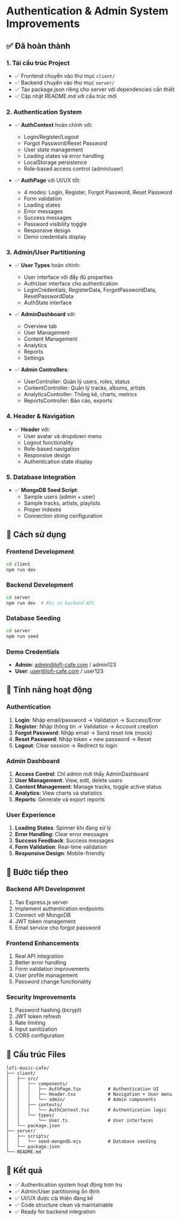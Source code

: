 # Authentication & Admin System Improvements

## ✅ Đã hoàn thành

### 1. **Tái cấu trúc Project**
- ✅ Frontend chuyển vào thư mục `client/`
- ✅ Backend chuyển vào thư mục `server/`
- ✅ Tạo package.json riêng cho server với dependencies cần thiết
- ✅ Cập nhật README.md với cấu trúc mới

### 2. **Authentication System**
- ✅ **AuthContext** hoàn chỉnh với:
  - Login/Register/Logout
  - Forgot Password/Reset Password
  - User state management
  - Loading states và error handling
  - LocalStorage persistence
  - Role-based access control (admin/user)

- ✅ **AuthPage** với UI/UX tốt:
  - 4 modes: Login, Register, Forgot Password, Reset Password
  - Form validation
  - Loading states
  - Error messages
  - Success messages
  - Password visibility toggle
  - Responsive design
  - Demo credentials display

### 3. **Admin/User Partitioning**
- ✅ **User Types** hoàn chỉnh:
  - User interface với đầy đủ properties
  - AuthUser interface cho authentication
  - LoginCredentials, RegisterData, ForgotPasswordData, ResetPasswordData
  - AuthState interface

- ✅ **AdminDashboard** với:
  - Overview tab
  - User Management
  - Content Management
  - Analytics
  - Reports
  - Settings

- ✅ **Admin Controllers**:
  - UserController: Quản lý users, roles, status
  - ContentController: Quản lý tracks, albums, artists
  - AnalyticsController: Thống kê, charts, metrics
  - ReportsController: Báo cáo, exports

### 4. **Header & Navigation**
- ✅ **Header** với:
  - User avatar và dropdown menu
  - Logout functionality
  - Role-based navigation
  - Responsive design
  - Authentication state display

### 5. **Database Integration**
- ✅ **MongoDB Seed Script**:
  - Sample users (admin + user)
  - Sample tracks, artists, playlists
  - Proper indexes
  - Connection string configuration

## 🔧 Cách sử dụng

### Frontend Development
```bash
cd client
npm run dev
```

### Backend Development
```bash
cd server
npm run dev  # Khi có backend API
```

### Database Seeding
```bash
cd server
npm run seed
```

### Demo Credentials
- **Admin**: admin@lofi-cafe.com / admin123
- **User**: user@lofi-cafe.com / user123

## 🎯 Tính năng hoạt động

### Authentication
1. **Login**: Nhập email/password → Validation → Success/Error
2. **Register**: Nhập thông tin → Validation → Account creation
3. **Forgot Password**: Nhập email → Send reset link (mock)
4. **Reset Password**: Nhập token + new password → Reset
5. **Logout**: Clear session → Redirect to login

### Admin Dashboard
1. **Access Control**: Chỉ admin mới thấy AdminDashboard
2. **User Management**: View, edit, delete users
3. **Content Management**: Manage tracks, toggle active status
4. **Analytics**: View charts và statistics
5. **Reports**: Generate và export reports

### User Experience
1. **Loading States**: Spinner khi đang xử lý
2. **Error Handling**: Clear error messages
3. **Success Feedback**: Success messages
4. **Form Validation**: Real-time validation
5. **Responsive Design**: Mobile-friendly

## 🚀 Bước tiếp theo

### Backend API Development
1. Tạo Express.js server
2. Implement authentication endpoints
3. Connect với MongoDB
4. JWT token management
5. Email service cho forgot password

### Frontend Enhancements
1. Real API integration
2. Better error handling
3. Form validation improvements
4. User profile management
5. Password change functionality

### Security Improvements
1. Password hashing (bcrypt)
2. JWT token refresh
3. Rate limiting
4. Input sanitization
5. CORS configuration

## 📁 Cấu trúc Files

```
lofi-music-cafe/
├── client/
│   ├── src/
│   │   ├── components/
│   │   │   ├── AuthPage.tsx          # Authentication UI
│   │   │   ├── Header.tsx            # Navigation + User menu
│   │   │   └── admin/                # Admin components
│   │   ├── contexts/
│   │   │   └── AuthContext.tsx       # Authentication logic
│   │   └── types/
│   │       └── User.ts               # User interfaces
│   └── package.json
├── server/
│   ├── scripts/
│   │   └── seed-mongodb.mjs          # Database seeding
│   └── package.json
└── README.md
```

## 🎉 Kết quả

- ✅ Authentication system hoạt động trơn tru
- ✅ Admin/User partitioning ổn định
- ✅ UI/UX được cải thiện đáng kể
- ✅ Code structure clean và maintainable
- ✅ Ready for backend integration 